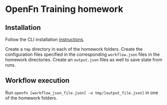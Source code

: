 # OpenFn Training homework

## Installation
Follow the CLI installation [instructions](https://docs.openfn.org/documentation/cli).

Create a `tmp` directory in each of the homework folders. Create the configuration files specified in the corresponding `workflow.json` files in the homework directories. Create an `output.json` files as well to save state from runs.

## Workflow execution
Run `openfn [workflow_json_file.json] -o tmp/[output_file.json]` in one of the homework folders.  
